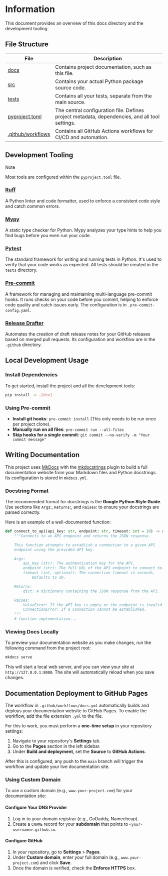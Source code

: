# Information
This document provides an overview of this docs directory and the development tooling.

## File Structure
| File | Description |
|--|--|
| [docs](./docs) | Contains project documentation, such as this file. |
| [src](./src) | Contains your actual Python package source code. |
| [tests](./tests) | Contains all your tests, separate from the main source. |
| [pyproject.toml](./pyproject.toml) | The central configuration file. Defines project metadata, dependencies, and all tool settings. |
| [.github/workflows](./.github/workflows) | Contains all GitHub Actions workflows for CI/CD and automation. |

## Development Tooling
> [!NOTE]
> Most tools are configured within the `pyproject.toml` file.

### [Ruff](https://github.com/astral-sh/ruff)
A Python linter and code formatter, used to enforce a consistent code style and catch common errors.

### [Mypy](https://github.com/python/mypy)
A static type checker for Python. Mypy analyzes your type hints to help you find bugs before you even run your code.

### [Pytest](https://github.com/pytest-dev/pytest)
The standard framework for writing and running tests in Python. It's used to verify that your code works as expected. All tests should be created in the `tests` directory.

### [Pre-commit](https://github.com/pre-commit/pre-commit)
A framework for managing and maintaining multi-language pre-commit hooks. It runs checks on your code before you commit, helping to enforce code quality and catch issues early. The configuration is in `.pre-commit-config.yaml`.

### [Release Drafter](https://github.com/release-drafter/release-drafter)
Automates the creation of draft release notes for your GitHub releases based on merged pull requests. Its configuration and workflow are in the `.github` directory.

## Local Development Usage
### Install Dependencies
To get started, install the project and all the development tools:
```bash
pip install -e .[dev]
```

### Using Pre-commit
- **Install git hooks**: `pre-commit install` (This only needs to be run once per project clone).
- **Manually run on all files**: `pre-commit run --all-files`
- **Skip hooks for a single commit**: `git commit --no-verify -m "Your commit message"`

## Writing Documentation
This project uses [MkDocs](https://github.com/mkdocs/mkdocs) with the [mkdocstrings](https://github.com/mkdocstrings/mkdocstrings?tab=coc-ov-file) plugin to build a full documentation website from your Markdown files and Python docstrings. Its configuration is stored in `mkdocs.yml`.

### Docstring Format
The recommended format for docstrings is the **Google Python Style Guide**. Use sections like `Args`:, `Returns`:, and `Raises`: to ensure your docstrings are parsed correctly.

Here is an example of a well-documented function:
```python
def connect_to_api(api_key: str, endpoint: str, timeout: int = 10) -> dict:
    """Connects to an API endpoint and returns the JSON response.

    This function attempts to establish a connection to a given API
    endpoint using the provided API key.

    Args:
        api_key (str): The authentication key for the API.
        endpoint (str): The full URL of the API endpoint to connect to.
        timeout (int, optional): The connection timeout in seconds.
            Defaults to 10.

    Returns:
        dict: A dictionary containing the JSON response from the API.

    Raises:
        ValueError: If the API key is empty or the endpoint is invalid.
        ConnectionError: If a connection cannot be established.
    """
    # function implementation...
```

### Viewing Docs Locally
To preview your documentation website as you make changes, run the following command from the project root:
```bash
mkdocs serve
```

This will start a local web server, and you can view your site at `http://127.0.0.1:8000`. The site will automatically reload when you save changes.

## Documentation Deployment to GitHub Pages
The workflow in `.github/workflows/docs.yml` automatically builds and deploys your documentation website to GitHub Pages. To enable the workflow, add the file extension `.yml` to the file.

For this to work, you must perform a **one-time setup** in your repository settings:
1. Navigate to your repository's **Settings** tab.
2. Go to the **Pages** section in the left sidebar.
3. Under **Build and deployment**, set the **Source** to **GitHub Actions**.

After this is configured, any push to the `main` branch will trigger the workflow and update your live documentation site.

### Using Custom Domain
To use a custom domain (e.g., `www.your-project.com`) for your documentation site:

#### Configure Your DNS Provider
1. Log in to your domain registrar (e.g., GoDaddy, Namecheap).
2. Create a `CNAME` record for your **subdomain** that points to `<your-username>.github.io`.

#### Configure GitHub
1. In your repository, go to **Settings** > **Pages**.
2. Under **Custom domain**, enter your full domain (e.g., `www.your-project.com`) and click **Save**.
3. Once the domain is verified, check the **Enforce HTTPS** box.